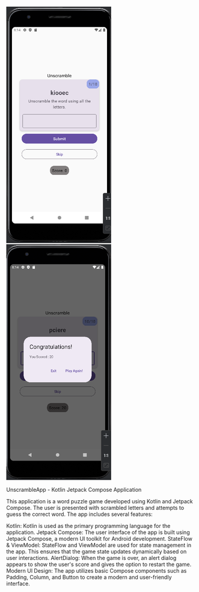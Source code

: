 ![Logo](https://github.com/senajpeg/UnscrambleApp/blob/main/unscrambleApp.png?raw=true)
![Logo](https://github.com/senajpeg/UnscrambleApp/blob/main/unscramble1.png?raw=true)

UnscrambleApp - Kotlin Jetpack Compose Application

This application is a word puzzle game developed using Kotlin and Jetpack Compose. The user is presented with scrambled letters and attempts to guess the correct word. The app includes several features:

Kotlin: Kotlin is used as the primary programming language for the application.
Jetpack Compose: The user interface of the app is built using Jetpack Compose, a modern UI toolkit for Android development.
StateFlow & ViewModel: StateFlow and ViewModel are used for state management in the app. This ensures that the game state updates dynamically based on user interactions.
AlertDialog: When the game is over, an alert dialog appears to show the user's score and gives the option to restart the game.
Modern UI Design: The app utilizes basic Compose components such as Padding, Column, and Button to create a modern and user-friendly interface.
